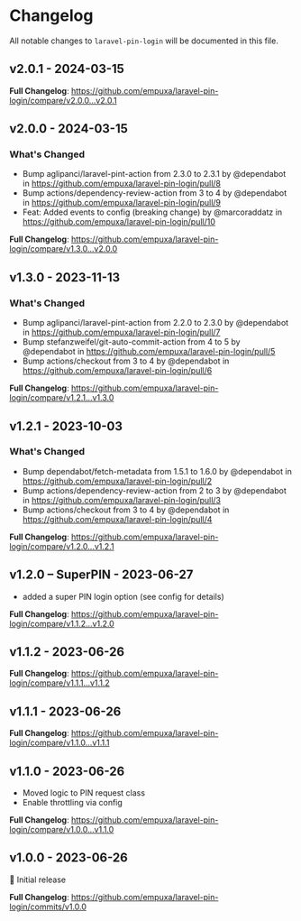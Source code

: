 # Changelog

All notable changes to `laravel-pin-login` will be documented in this file.

## v2.0.1 - 2024-03-15

**Full Changelog**: https://github.com/empuxa/laravel-pin-login/compare/v2.0.0...v2.0.1

## v2.0.0 - 2024-03-15

### What's Changed

* Bump aglipanci/laravel-pint-action from 2.3.0 to 2.3.1 by @dependabot in https://github.com/empuxa/laravel-pin-login/pull/8
* Bump actions/dependency-review-action from 3 to 4 by @dependabot in https://github.com/empuxa/laravel-pin-login/pull/9
* Feat: Added events to config (breaking change) by @marcoraddatz in https://github.com/empuxa/laravel-pin-login/pull/10

**Full Changelog**: https://github.com/empuxa/laravel-pin-login/compare/v1.3.0...v2.0.0

## v1.3.0 - 2023-11-13

### What's Changed

- Bump aglipanci/laravel-pint-action from 2.2.0 to 2.3.0 by @dependabot in https://github.com/empuxa/laravel-pin-login/pull/7
- Bump stefanzweifel/git-auto-commit-action from 4 to 5 by @dependabot in https://github.com/empuxa/laravel-pin-login/pull/5
- Bump actions/checkout from 3 to 4 by @dependabot in https://github.com/empuxa/laravel-pin-login/pull/6

**Full Changelog**: https://github.com/empuxa/laravel-pin-login/compare/v1.2.1...v1.3.0

## v1.2.1 - 2023-10-03

### What's Changed

- Bump dependabot/fetch-metadata from 1.5.1 to 1.6.0 by @dependabot in https://github.com/empuxa/laravel-pin-login/pull/2
- Bump actions/dependency-review-action from 2 to 3 by @dependabot in https://github.com/empuxa/laravel-pin-login/pull/3
- Bump actions/checkout from 3 to 4 by @dependabot in https://github.com/empuxa/laravel-pin-login/pull/4

**Full Changelog**: https://github.com/empuxa/laravel-pin-login/compare/v1.2.0...v1.2.1

## v1.2.0 – SuperPIN - 2023-06-27

- added a super PIN login option (see config for details)

**Full Changelog**: https://github.com/empuxa/laravel-pin-login/compare/v1.1.2...v1.2.0

## v1.1.2 - 2023-06-26

**Full Changelog**: https://github.com/empuxa/laravel-pin-login/compare/v1.1.1...v1.1.2

## v1.1.1 - 2023-06-26

**Full Changelog**: https://github.com/empuxa/laravel-pin-login/compare/v1.1.0...v1.1.1

## v1.1.0 - 2023-06-26

- Moved logic to PIN request class
- Enable throttling via config

**Full Changelog**: https://github.com/empuxa/laravel-pin-login/compare/v1.0.0...v1.1.0

## v1.0.0 - 2023-06-26

🎂 Initial release

**Full Changelog**: https://github.com/empuxa/laravel-pin-login/commits/v1.0.0
